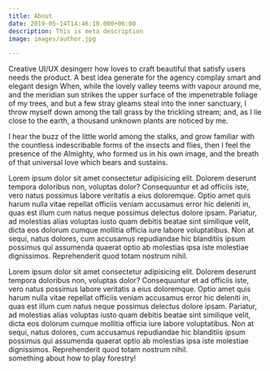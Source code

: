 ```yaml
---
title: About
date: 2019-05-14T14:46:10.000+06:00
description: This is meta description
image: images/author.jpg

---
```

Creative UI/UX desingerr how loves to craft beautiful that satisfy users needs the product. A best idea
generate for the agency complay smart and elegant design When, while the lovely valley teems with vapour
around me, and the meridian sun strikes the upper surface of the impenetrable foliage of my trees, and but a
few stray gleams steal into the inner sanctuary, I throw myself down among the tall grass by the trickling
stream; and, as I lie close to the earth, a thousand unknown plants are noticed by me.

I hear the buzz
of the little world among the stalks, and grow familiar with the countless indescribable forms of the insects
and flies, then I feel the presence of the Almighty, who formed us in his own image, and the breath of that
universal love which bears and sustains.

Lorem ipsum dolor sit amet consectetur adipisicing elit. Dolorem deserunt tempora doloribus non, voluptas
dolor? Consequuntur et ad officiis iste, vero natus possimus labore veritatis a eius doloremque. Optio amet
quis harum nulla vitae repellat officiis veniam accusamus error hic deleniti in, quas est illum cum natus
neque possimus delectus dolore ipsam. Pariatur, ad molestias alias voluptas iusto quam debitis beatae sint
similique velit, dicta eos dolorum cumque mollitia officia iure labore voluptatibus. Non at sequi, natus
dolores, cum accusamus repudiandae hic blanditiis ipsum possimus qui assumenda quaerat optio ab molestias ipsa
iste molestiae dignissimos. Reprehenderit quod totam nostrum nihil.

Lorem ipsum dolor sit amet consectetur adipisicing elit. Dolorem deserunt tempora doloribus non, voluptas dolor? Consequuntur et ad officiis iste, vero natus possimus labore veritatis a eius doloremque. Optio amet quis harum nulla vitae repellat officiis veniam accusamus error hic deleniti in, quas est illum cum natus neque possimus delectus dolore ipsam. Pariatur, ad molestias alias voluptas iusto quam debitis beatae sint similique velit, dicta eos dolorum cumque mollitia officia iure labore voluptatibus. Non at sequi, natus dolores, cum accusamus repudiandae hic blanditiis ipsum possimus qui assumenda quaerat optio ab molestias ipsa iste molestiae dignissimos. Reprehenderit quod totam nostrum nihil.  
something about how to play forestry!